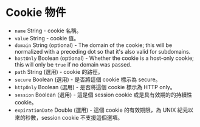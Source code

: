 # Cookie 物件

* `name` String - cookie 名稱。
* `value` String - cookie 值。
* `domain` String (optional) - The domain of the cookie; this will be normalized with a preceding dot so that it's also valid for subdomains.
* `hostOnly` Boolean (optional) - Whether the cookie is a host-only cookie; this will only be `true` if no domain was passed.
* `path` String (選用) - cookie 的路徑。
* `secure` Boolean (選用) - 是否將這個 cookie 標示為 secure。
* `httpOnly` Boolean (選用) - 是否將這個 cookie 標示為 HTTP only。
* `session` Boolean (選用) - 這是個 session cookie 或是具有效期的的持續性 cookie。
* `expirationDate` Double (選用) - 這個 cookie 的有效期限，為 UNIX 紀元以來的秒數，session cookie 不支援這個選項。